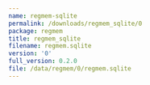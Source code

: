 ```yaml
---
name: regmem-sqlite
permalink: /downloads/regmem_sqlite/0
package: regmem
title: regmem_sqlite
filename: regmem.sqlite
version: '0'
full_version: 0.2.0
file: /data/regmem/0/regmem.sqlite
---
```

